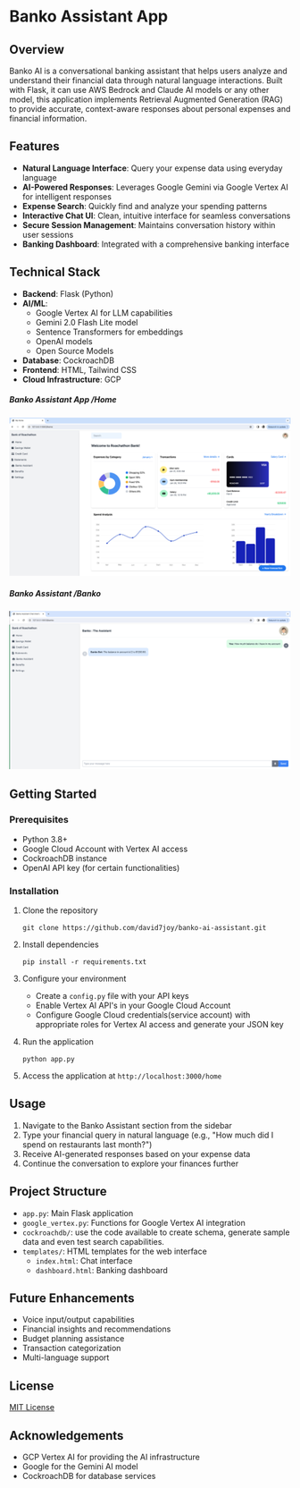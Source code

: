 # Banko Assistant App

## Overview
Banko AI is a conversational banking assistant that helps users analyze and understand their financial data through natural language interactions. Built with Flask, it can use AWS Bedrock and Claude AI models or any other model, this application implements Retrieval Augmented Generation (RAG) to provide accurate, context-aware responses about personal expenses and financial information.

## Features
- **Natural Language Interface**: Query your expense data using everyday language
- **AI-Powered Responses**: Leverages Google Gemini via Google Vertex AI for intelligent responses
- **Expense Search**: Quickly find and analyze your spending patterns
- **Interactive Chat UI**: Clean, intuitive interface for seamless conversations
- **Secure Session Management**: Maintains conversation history within user sessions
- **Banking Dashboard**: Integrated with a comprehensive banking interface

## Technical Stack
- **Backend**: Flask (Python)
- **AI/ML**: 
  - Google Vertex AI for LLM capabilities
  - Gemini 2.0 Flash Lite model
  - Sentence Transformers for embeddings
  - OpenAI models
  - Open Source Models
- **Database**: CockroachDB
- **Frontend**: HTML, Tailwind CSS
- **Cloud Infrastructure**: GCP


##### Banko Assistant App /Home
![Alt text](BankoAppHome.png)
##### Banko Assistant /Banko
![Alt text](BankoAssistant.png)

## Getting Started

### Prerequisites
- Python 3.8+
- Google Cloud Account with Vertex AI access 
- CockroachDB instance
- OpenAI API key (for certain functionalities)

### Installation
1. Clone the repository
   ```
   git clone https://github.com/david7joy/banko-ai-assistant.git
   ```

2. Install dependencies
   ```
   pip install -r requirements.txt
   ```

3. Configure your environment
   - Create a `config.py` file with your API keys
   - Enable Vertex AI API's in your Google Cloud Account 
   - Configure Google Cloud credentials(service account) with appropriate roles for Vertex AI access and generate your JSON key

4. Run the application
   ```
   python app.py
   ```

5. Access the application at `http://localhost:3000/home`

## Usage
1. Navigate to the Banko Assistant section from the sidebar
2. Type your financial query in natural language (e.g., "How much did I spend on restaurants last month?")
3. Receive AI-generated responses based on your expense data
4. Continue the conversation to explore your finances further

## Project Structure
- `app.py`: Main Flask application
- `google_vertex.py`: Functions for Google Vertex AI integration
- `cockroachdb/`: use the code available to create schema, generate sample data and even test search capabilities.
- `templates/`: HTML templates for the web interface
  - `index.html`: Chat interface
  - `dashboard.html`: Banking dashboard

## Future Enhancements
- Voice input/output capabilities
- Financial insights and recommendations
- Budget planning assistance
- Transaction categorization
- Multi-language support

## License
[MIT License](LICENSE)

## Acknowledgements
- GCP Vertex AI for providing the AI infrastructure
- Google for the Gemini AI model
- CockroachDB for database services
